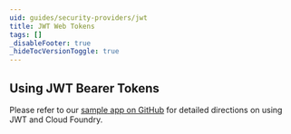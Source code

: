 ```yaml
---
uid: guides/security-providers/jwt
title: JWT Web Tokens
tags: []
_disableFooter: true
_hideTocVersionToggle: true
---
```


## Using JWT Bearer Tokens

Please refer to our [sample app on GitHub](https://github.com/SteeltoeOSS/Samples/tree/main/Security/src/CloudFoundryJwtAuthentication) for detailed directions on using JWT and Cloud Foundry.

